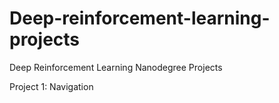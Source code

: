 # Deep-reinforcement-learning-projects
Deep Reinforcement Learning Nanodegree Projects

Project 1: Navigation
